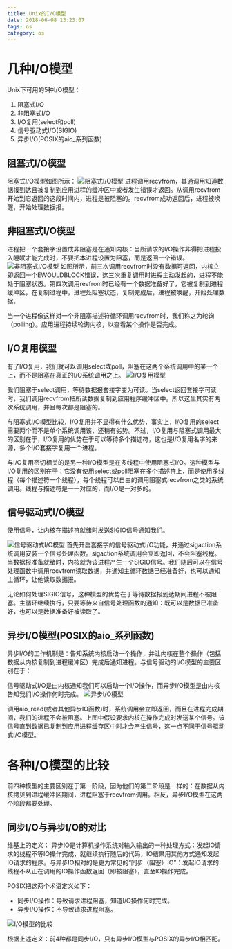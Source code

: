 ```yaml
---
title: Unix的I/O模型
date: 2018-06-08 13:23:07
tags: os
category: os
---
```

# 几种I/O模型

Unix下可用的5种I/O模型：
1. 阻塞式I/O
2. 非阻塞式I/O
3. I/O复用(select和poll)
4. 信号驱动式I/O(SIGIO)
5. 异步I/O(POSIX的aio_系列函数)

## 阻塞式I/O模型
阻塞式I/O模型如图所示：
![阻塞式I/O模型](/pics/bio.png)
进程调用recvfrom，其通调用知道数据报到达且被复制到应用进程的缓冲区中或者发生错误才返回。从调用recvfrom开始到它返回的这段时间内，进程是被阻塞的。recvfrom成功返回后，进程被唤醒，开始处理数据报。




## 非阻塞式I/O模型
进程把一个套接字设置成非阻塞是在通知内核：当所请求的I/O操作非得把进程投入睡眠才能完成时，不要把本进程设置为阻塞，而是返回一个错误。
![非阻塞式I/O模型](/pics/non-block-io.png)
如图所示，前三次调用recvfrom时没有数据可返回，内核立即返回一个EWOULDBLOCK错误，这三次重复调用时进程主动发起的，进程不能处于阻塞状态。第四次调用revfrom时已经有一个数据准备好了，它被复制到进程缓冲区，在复制过程中，进程处阻塞状态，复制完成后，进程被唤醒，开始处理数据。

当一个进程像这样对一个非阻塞描述符循环调用recvfrom时，我们称之为轮询（polling）。应用进程持续轮询内核，以查看某个操作是否完成。

## I/O复用模型
有了I/O复用，我们就可以调用select或poll，阻塞在这两个系统调用中的某一个上，而不是阻塞在真正的I/O系统调用之上。
![I/O复用模型](/pics/io-multiuse.png)

我们阻塞于select调用，等待数据报套接字变为可读。当select返回套接字可读时，我们调用recvfrom把所读数据复制到应用程序缓冲区中。所以这里其实有两次系统调用，并且每次都是阻塞的。

与阻塞式I/O模型比较，I/O复用并不显得有什么优势，事实上，I/O复用的select需要两个而不是单个系统调用该，还稍有劣势。不过，I/O复用与阻塞式调用最大的区别在于，I/O复用的优势在于可以等待多个描述符，这也是I/O复用名字的来源，多个I/O套接字复用一个进程。

与I/O复用密切相关的是另一种I/O模型是在多线程中使用阻塞式I/O。这种模型与I/O复用的区别在于：它没有使用select或poll阻塞在多个描述符上，而是使用多线程（每个描述符一个线程），每个线程可以自由的调用阻塞式recvfrom之类的系统调用。线程与描述符是一一对应的，而I/O是一对多的。

## 信号驱动式I/O模型
使用信号，让内核在描述符就绪时发送SIGIO信号通知我们。

![信号驱动式I/O模型](/pics/signal-driven.png)
首先开启套接字的信号驱动式I/O功能，并通过sigaction系统调用安装一个信号处理函数。sigaction系统调用会立即返回，不会阻塞线程。当数据报准备就绪时，内核就为该进程产生一个SIGIO信号。我们随后可以在信号处理函数中调用recvfrom读取数据，并通知主循环数据已经准备好，也可以通知主循环，让他读取数据报。

无论如何处理SIGIO信号，这种模型的优势在于等待数据报到达期间进程不被阻塞。主循环继续执行，只要等待来自信号处理函数的通知：既可以是数据已准备好，也可以是数据准备好被读取了。


## 异步I/O模型(POSIX的aio_系列函数)
异步I/O的工作机制是：告知系统内核启动一个操作，并让内核在整个操作（包括数据从内核复制到进程缓冲区）完成后通知进程。与信号驱动的I/O模型的主要区别在于：

信号驱动式I/O是由内核通知我们可以启动一个I/O操作，而异步I/O模型是由内核告知我们I/O操作何时完成。
![异步I/O模型](/pics/async-io.png)

调用aio_read(或者其他异步IO函数)时，系统调用会立即返回，而且在进程完成期间，我们的进程不会被阻塞。上图中假设要求内核在操作完成时发送某个信号。该信号直到数据已复制到应用进程缓存区中时才会产生信号，这一点不同于信号驱动式I/O模型。

# 各种I/O模型的比较
前四种模型的主要区别在于第一阶段，因为他们的第二阶段是一样的：在数据从内核拷贝到进程缓冲区期间，进程阻塞于recvfrom调用。相反，异步I/O模型在这两个阶段都要处理。

## 同步I/O与异步I/O的对比
维基上的定义：
异步IO是计算机操作系统对输入输出的一种处理方式：发起IO请求的线程不等IO操作完成，就继续执行随后的代码，IO结果用其他方式通知发起IO请求的程序。与异步IO相对的是更为常见的“同步（阻塞）IO”：发起IO请求的线程不从正在调用的IO操作函数返回（即被阻塞），直至IO操作完成。

POSIX把这两个术语定义如下：
+ 同步I/O操作：导致请求进程阻塞，知道I/O操作何时完成。
+ 异步I/O操作：不导致请求进程阻塞。

![I/O模型的比较](/pics/io-compare.png)

根据上述定义：前4种都是同步I/O，只有异步I/O模型与POSIX的异步I/O相匹配。

